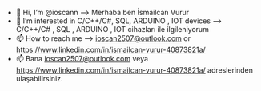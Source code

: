 - 👋 Hi, I’m @ioscann -->  Merhaba ben İsmailcan Vurur
- 👀 I’m interested in C/C++/C#, SQL, ARDUINO , IOT devices  -->  C/C++/C# , SQL , ARDUINO , IOT cihazları ile ilgileniyorum
- 📫 How to reach me --> ioscan2507@outlook.com or https://www.linkedin.com/in/ismailcan-vurur-40873821a/ 
- 📫 Bana ioscan2507@outlook.com veya https://www.linkedin.com/in/ismailcan-vurur-40873821a/ adreslerinden ulaşabilirsiniz.                    

<!---
ioscann/ioscann is a ✨ special ✨ repository because its `README.md` (this file) appears on your GitHub profile.
You can click the Preview link to take a look at your changes.
---> 
